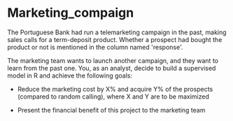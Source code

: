 # Marketing_compaign

The Portuguese Bank had run a telemarketing campaign in the past, making sales calls for a term-deposit product. Whether a prospect had bought the product or not is mentioned in the column named 'response'.

 

The marketing team wants to launch another campaign, and they want to learn from the past one. You, as an analyst, decide to build a supervised model in R and achieve the following goals:

- Reduce the marketing cost by X% and acquire Y% of the prospects (compared to random calling), where X and Y are to be maximized

- Present the financial benefit of this project to the marketing team
